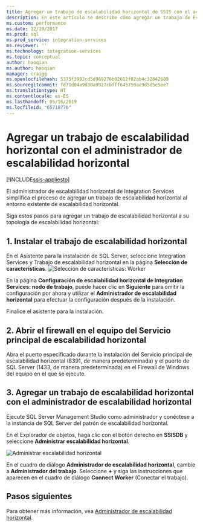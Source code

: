 ```yaml
---
title: Agregar un trabajo de escalabilidad horizontal de SSIS con el administrador de escalabilidad horizontal | Microsoft Docs
description: En este artículo se describe cómo agregar un trabajo de Escalabilidad horizontal de SSIS a un entorno de escalabilidad horizontal existente mediante el Administrador de escalabilidad horizontal.
ms.custom: performance
ms.date: 12/19/2017
ms.prod: sql
ms.prod_service: integration-services
ms.reviewer: ''
ms.technology: integration-services
ms.topic: conceptual
author: haoqian
ms.author: haoqian
manager: craigg
ms.openlocfilehash: 5375f3992cd5d969276b02612f02ab4c32842689
ms.sourcegitcommit: fd71d04a9d30a9927cbfff645750ac9d5d5e5ee7
ms.translationtype: HT
ms.contentlocale: es-ES
ms.lasthandoff: 05/16/2019
ms.locfileid: "65718776"
---
```

# <a name="add-a-scale-out-worker-with-scale-out-manager"></a>Agregar un trabajo de escalabilidad horizontal con el administrador de escalabilidad horizontal

[!INCLUDE[ssis-appliesto](../../includes/ssis-appliesto-ssvrpluslinux-asdb-asdw-xxx.md)]



El administrador de escalabilidad horizontal de Integration Services simplifica el proceso de agregar un trabajo de escalabilidad horizontal al entorno existente de escalabilidad horizontal. 

Siga estos pasos para agregar un trabajo de escalabilidad horizontal a su topología de escalabilidad horizontal:

## <a name="1-install-scale-out-worker"></a>1. Instalar el trabajo de escalabilidad horizontal
En el Asistente para la instalación de SQL Server, seleccione Integration Services y Trabajo de escalabilidad horizontal en la página **Selección de características**. 
![Selección de características: Worker](media/feature-select-worker.PNG)

En la página **Configuración de escalabilidad horizontal de Integration Services: nodo de trabajo**, puede hacer clic en **Siguiente** para omitir la configuración por ahora y utilizar el **Administrador de escalabilidad horizontal** para efectuar la configuración después de la instalación.

Finalice el asistente para la instalación.

## <a name="2-open-the-firewall-on-the-scale-out-master-computer"></a>2. Abrir el firewall en el equipo del Servicio principal de escalabilidad horizontal
Abra el puerto especificado durante la instalación del Servicio principal de escalabilidad horizontal (8391, de manera predeterminada) y el puerto de SQL Server (1433, de manera predeterminada) en el Firewall de Windows del equipo en el que se ejecute.

## <a name="3-add-a-scale-out-worker-with-scale-out-manager"></a>3. Agregar un trabajo de escalabilidad horizontal con el administrador de escalabilidad horizontal
Ejecute SQL Server Management Studio como administrador y conéctese a la instancia de SQL Server del patrón de escalabilidad horizontal.

En el Explorador de objetos, haga clic con el botón derecho en **SSISDB** y seleccione **Administrar escalabilidad horizontal**. 

![Administrar escalabilidad horizontal](media/manage-scale-out.PNG)

En el cuadro de diálogo **Administrador de escalabilidad horizontal**, cambie a **Administrador del trabajo**. Seleccione **+** y siga las instrucciones que aparecen en el cuadro de diálogo **Connect Worker** (Conectar el trabajo). 

## <a name="next-steps"></a>Pasos siguientes
Para obtener más información, vea [Administrador de escalabilidad horizontal](integration-services-ssis-scale-out-manager.md).
